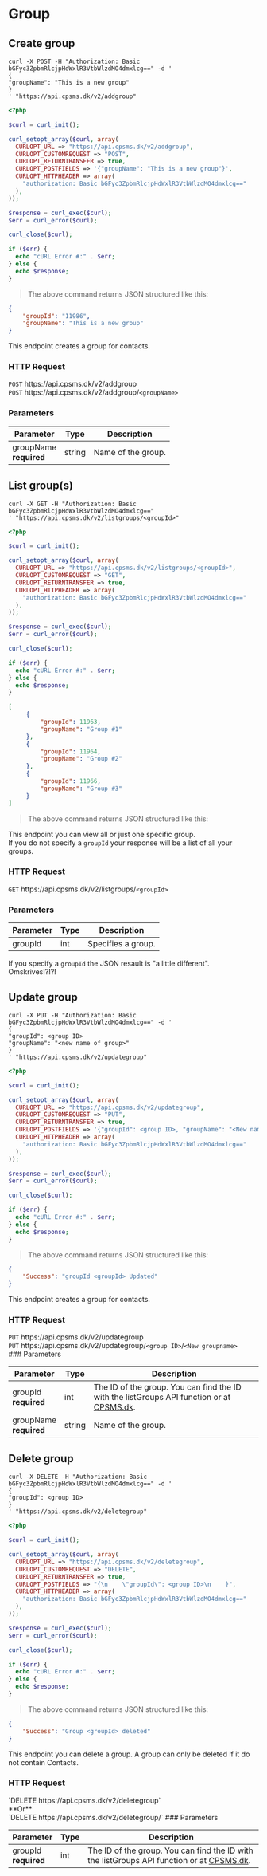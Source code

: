# Group

## Create group

```shell
curl -X POST -H "Authorization: Basic bGFyc3ZpbmRlcjpHdWxlR3VtbWlzdMO4dmxlcg==" -d '
{
"groupName": "This is a new group"
}
' "https://api.cpsms.dk/v2/addgroup"
```

```php
<?php

$curl = curl_init();

curl_setopt_array($curl, array(
  CURLOPT_URL => "https://api.cpsms.dk/v2/addgroup",  
  CURLOPT_CUSTOMREQUEST => "POST",
  CURLOPT_RETURNTRANSFER => true,
  CURLOPT_POSTFIELDS => '{"groupName": "This is a new group"}',
  CURLOPT_HTTPHEADER => array(
    "authorization: Basic bGFyc3ZpbmRlcjpHdWxlR3VtbWlzdMO4dmxlcg=="
  ),
));

$response = curl_exec($curl);
$err = curl_error($curl);

curl_close($curl);

if ($err) {
  echo "cURL Error #:" . $err;
} else {
  echo $response;
}
```


> The above command returns JSON structured like this:

```json
{
    "groupId": "11986",
    "groupName": "This is a new group"
}
```

This endpoint creates a group for contacts.

### HTTP Request
<aside class="wrap_request">
<code>POST</code> https://api.cpsms.dk/v2/addgroup <br>
<code>POST</code> https://api.cpsms.dk/v2/addgroup/<code>&lt;groupName&gt;</code>
</aside>

### Parameters

Parameter | Type | Description
--------- | ------- | -----------
groupName <br>**required** | string | Name of the group.


## List group(s)

```shell
curl -X GET -H "Authorization: Basic bGFyc3ZpbmRlcjpHdWxlR3VtbWlzdMO4dmxlcg==" 
' "https://api.cpsms.dk/v2/listgroups/<groupId>"
```

```php
<?php

$curl = curl_init();

curl_setopt_array($curl, array(
  CURLOPT_URL => "https://api.cpsms.dk/v2/listgroups/<groupId>",
  CURLOPT_CUSTOMREQUEST => "GET",  
  CURLOPT_RETURNTRANSFER => true,
  CURLOPT_HTTPHEADER => array(
    "authorization: Basic bGFyc3ZpbmRlcjpHdWxlR3VtbWlzdMO4dmxlcg=="
  ),
));

$response = curl_exec($curl);
$err = curl_error($curl);

curl_close($curl);

if ($err) {
  echo "cURL Error #:" . $err;
} else {
  echo $response;
}
```

```json
[
     {
         "groupId": 11963,
         "groupName": "Group #1"
     },
     {
         "groupId": 11964,
         "groupName": "Group #2"
     },
     {
         "groupId": 11966,
         "groupName": "Group #3"
     }
]
```

> The above command returns JSON structured like this:



This endpoint you can view all or just one specific group. <br>
If you do not specify a <code>groupId</code> your response will be a list of all your groups.

### HTTP Request

<aside class="wrap_request">
<code>GET</code> https://api.cpsms.dk/v2/listgroups/<code>&lt;groupId&gt;</code>
</aside>

### Parameters

Parameter | Type | Description
--------- | ------- | -----------
groupId | int | Specifies a group.
 
<aside class="notice">
If you specify a <code>groupId</code> the JSON resault is "a little different".  Omskrives!?!?!
</aside>


## Update group

```shell
curl -X PUT -H "Authorization: Basic bGFyc3ZpbmRlcjpHdWxlR3VtbWlzdMO4dmxlcg==" -d '
{
"groupId": <group ID>
"groupName": "<new name of group>"
}
' "https://api.cpsms.dk/v2/updategroup"
```

```php
<?php

$curl = curl_init();

curl_setopt_array($curl, array(
  CURLOPT_URL => "https://api.cpsms.dk/v2/updategroup",  
  CURLOPT_CUSTOMREQUEST => "PUT",
  CURLOPT_RETURNTRANSFER => true,
  CURLOPT_POSTFIELDS => '{"groupId": <group ID>, "groupName": "<New name of group>" }',
  CURLOPT_HTTPHEADER => array(
    "authorization: Basic bGFyc3ZpbmRlcjpHdWxlR3VtbWlzdMO4dmxlcg=="
  ),
));

$response = curl_exec($curl);
$err = curl_error($curl);

curl_close($curl);

if ($err) {
  echo "cURL Error #:" . $err;
} else {
  echo $response;
}
```


> The above command returns JSON structured like this:

```json
{
    "Success": "groupId <groupId> Updated"
}
```

This endpoint creates a group for contacts.

### HTTP Request
<aside class="wrap_request">
<code>PUT</code> https://api.cpsms.dk/v2/updategroup <br>
<code>PUT</code> https://api.cpsms.dk/v2/updategroup/<code>&lt;group ID&gt;</code>/<code>&lt;New groupname&gt;</code>
</aside>
### Parameters

Parameter | Type | Description
--------- | ------- | -----------
groupId <br>**required** | int | The ID of the group. You can find the ID with the listGroups API function or at [CPSMS.dk](http://cpsms.dk).
groupName <br>**required** | string | Name of the group.


## Delete group

```shell
curl -X DELETE -H "Authorization: Basic bGFyc3ZpbmRlcjpHdWxlR3VtbWlzdMO4dmxlcg==" -d '
{
"groupId": <group ID>
}
' "https://api.cpsms.dk/v2/deletegroup"
```

```php
<?php

$curl = curl_init();

curl_setopt_array($curl, array(
  CURLOPT_URL => "https://api.cpsms.dk/v2/deletegroup",  
  CURLOPT_CUSTOMREQUEST => "DELETE",
  CURLOPT_RETURNTRANSFER => true,
  CURLOPT_POSTFIELDS => "{\n    \"groupId\": <group ID>\n    }",
  CURLOPT_HTTPHEADER => array(
    "authorization: Basic bGFyc3ZpbmRlcjpHdWxlR3VtbWlzdMO4dmxlcg=="
  ),
));

$response = curl_exec($curl);
$err = curl_error($curl);

curl_close($curl);

if ($err) {
  echo "cURL Error #:" . $err;
} else {
  echo $response;
}
```


> The above command returns JSON structured like this:

```json
{
    "Success": "Group <groupId> deleted"
}
```

This endpoint you can delete a group. A group can only be deleted if it do not contain Contacts.

### HTTP Request
<wrap>
`DELETE https://api.cpsms.dk/v2/deletegroup` <br> **Or** <br>
`DELETE https://api.cpsms.dk/v2/deletegroup/<group ID>`
</wrap>
### Parameters

Parameter | Type | Description
--------- | ------- | -----------
groupId <br>**required** | int | The ID of the group. You can find the ID with the listGroups API function or at [CPSMS.dk](http://cpsms.dk).

